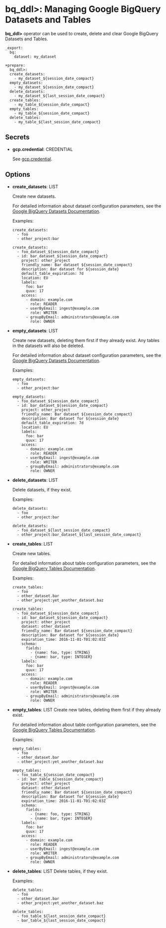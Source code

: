 # bq_ddl>: Managing Google BigQuery Datasets and Tables

**bq_ddl>** operator can be used to create, delete and clear Google BigQuery Datasets and Tables.

    _export:
      bq:
        dataset: my_dataset

    +prepare:
      bq_ddl>:
      create_datasets:
        - my_dataset_${session_date_compact}
      empty_datasets:
        - my_dataset_${session_date_compact}
      delete_datasets:
        - my_dataset_${last_session_date_compact}
      create_tables:
        - my_table_${session_date_compact}
      empty_tables:
        - my_table_${session_date_compact}
      delete_tables:
        - my_table_${last_session_date_compact}


## Secrets

* **gcp.credential**: CREDENTIAL

  See [gcp.credential](bq.html#secrets).

## Options

* **create_datasets**: LIST

  Create new datasets.

  For detailed information about dataset configuration parameters, see the [Google BigQuery Datasets Documentation](https://cloud.google.com/bigquery/docs/reference/v2/datasets#resource).

  Examples:

  ```
  create_datasets:
    - foo
    - other_project:bar
  ```

  ```
  create_datasets:
    - foo_dataset_${session_date_compact}
    - id: bar_dataset_${session_date_compact}
      project: other_project
      friendly_name: Bar dataset ${session_date_compact}
      description: Bar dataset for ${session_date}
      default_table_expiration: 7d
      location: EU
      labels:
        foo: bar
        quux: 17
      access:
        - domain: example.com
          role: READER
        - userByEmail: ingest@example.com
          role: WRITER
        - groupByEmail: administrators@example.com
          role: OWNER
  ```

* **empty_datasets**: LIST

  Create new datasets, deleting them first if they already exist. Any tables in the datasets will also be deleted.

  For detailed information about dataset configuration parameters, see the [Google BigQuery Datasets Documentation](https://cloud.google.com/bigquery/docs/reference/v2/datasets#resource).

  Examples:

  ```
  empty_datasets:
    - foo
    - other_project:bar
  ```

  ```
  empty_datasets:
    - foo_dataset_${session_date_compact}
    - id: bar_dataset_${session_date_compact}
      project: other_project
      friendly_name: Bar dataset ${session_date_compact}
      description: Bar dataset for ${session_date}
      default_table_expiration: 7d
      location: EU
      labels:
        foo: bar
        quux: 17
      access:
        - domain: example.com
          role: READER
        - userByEmail: ingest@example.com
          role: WRITER
        - groupByEmail: administrators@example.com
          role: OWNER
  ```

* **delete_datasets**: LIST

  Delete datasets, if they exist.

  Examples:

  ```
  delete_datasets:
    - foo
    - other_project:bar
  ```

  ```
  delete_datasets:
    - foo_dataset_${last_session_date_compact}
    - other_project:bar_dataset_${last_session_date_compact}
  ```

* **create_tables**: LIST

  Create new tables.

  For detailed information about table configuration parameters, see the [Google BigQuery Tables Documentation](https://cloud.google.com/bigquery/docs/reference/v2/tables#resource).

  Examples:

  ```
  create_tables:
    - foo
    - other_dataset.bar
    - other_project:yet_another_dataset.baz
  ```

  ```
  create_tables:
    - foo_dataset_${session_date_compact}
    - id: bar_dataset_${session_date_compact}
      project: other_project
      dataset: other_dataset
      friendly_name: Bar dataset ${session_date_compact}
      description: Bar dataset for ${session_date}
      expiration_time: 2016-11-01-T01:02:03Z
      schema:
        fields:
          - {name: foo, type: STRING}
          - {name: bar, type: INTEGER}
      labels:
        foo: bar
        quux: 17
      access:
        - domain: example.com
          role: READER
        - userByEmail: ingest@example.com
          role: WRITER
        - groupByEmail: administrators@example.com
          role: OWNER
  ```

* **empty_tables**: LIST
  Create new tables, deleting them first if they already exist.

  For detailed information about table configuration parameters, see the [Google BigQuery Tables Documentation](https://cloud.google.com/bigquery/docs/reference/v2/tables#resource).

  Examples:

  ```
  empty_tables:
    - foo
    - other_dataset.bar
    - other_project:yet_another_dataset.baz
  ```

  ```
  empty_tables:
    - foo_table_${session_date_compact}
    - id: bar_table_${session_date_compact}
      project: other_project
      dataset: other_dataset
      friendly_name: Bar dataset ${session_date_compact}
      description: Bar dataset for ${session_date}
      expiration_time: 2016-11-01-T01:02:03Z
      schema:
        fields:
          - {name: foo, type: STRING}
          - {name: bar, type: INTEGER}
      labels:
        foo: bar
        quux: 17
      access:
        - domain: example.com
          role: READER
        - userByEmail: ingest@example.com
          role: WRITER
        - groupByEmail: administrators@example.com
          role: OWNER
  ```

* **delete_tables**: LIST
  Delete tables, if they exist.

  Examples:

  ```
  delete_tables:
    - foo
    - other_dataset.bar
    - other_project:yet_another_dataset.baz
  ```

  ```
  delete_tables:
    - foo_table_${last_session_date_compact}
    - bar_table_${last_session_date_compact}
  ```


